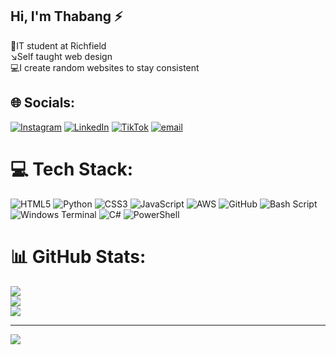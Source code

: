 ## Hi, I'm Thabang ⚡

🧠IT student at Richfield<br>
↘️Self taught web design<br>
💻I create random websites to stay consistent<br>



## 🌐 Socials:
[![Instagram](https://img.shields.io/badge/Instagram-%23E4405F.svg?logo=Instagram&logoColor=white)](https://instagram.com/oryo.tsoloane) [![LinkedIn](https://img.shields.io/badge/LinkedIn-%230077B5.svg?logo=linkedin&logoColor=white)](https://linkedin.com/in/ThabangTsoloane) [![TikTok](https://img.shields.io/badge/TikTok-%23000000.svg?logo=TikTok&logoColor=white)](https://tiktok.com/@Oryo.t) [![email](https://img.shields.io/badge/Email-D14836?logo=gmail&logoColor=white)](mailto:thabangtsoloane25@gmail.com) 

# 💻 Tech Stack:
![HTML5](https://img.shields.io/badge/html5-%23E34F26.svg?style=for-the-badge&logo=html5&logoColor=white) ![Python](https://img.shields.io/badge/python-3670A0?style=for-the-badge&logo=python&logoColor=ffdd54) ![CSS3](https://img.shields.io/badge/css3-%231572B6.svg?style=for-the-badge&logo=css3&logoColor=white) ![JavaScript](https://img.shields.io/badge/javascript-%23323330.svg?style=for-the-badge&logo=javascript&logoColor=%23F7DF1E) ![AWS](https://img.shields.io/badge/AWS-%23FF9900.svg?style=for-the-badge&logo=amazon-aws&logoColor=white) ![GitHub](https://img.shields.io/badge/github-%23121011.svg?style=for-the-badge&logo=github&logoColor=white) ![Bash Script](https://img.shields.io/badge/bash_script-%23121011.svg?style=for-the-badge&logo=gnu-bash&logoColor=white) ![Windows Terminal](https://img.shields.io/badge/Windows%20Terminal-%234D4D4D.svg?style=for-the-badge&logo=windows-terminal&logoColor=white) ![C#](https://img.shields.io/badge/c%23-%23239120.svg?style=for-the-badge&logo=csharp&logoColor=white) ![PowerShell](https://img.shields.io/badge/PowerShell-%235391FE.svg?style=for-the-badge&logo=powershell&logoColor=white)
# 📊 GitHub Stats:
![](https://github-readme-stats.vercel.app/api?username=Thabang17&theme=radical&hide_border=false&include_all_commits=true&count_private=false)<br/>
![](https://nirzak-streak-stats.vercel.app/?user=Thabang17&theme=radical&hide_border=false)<br/>
![](https://github-readme-stats.vercel.app/api/top-langs/?username=Thabang17&theme=radical&hide_border=false&include_all_commits=true&count_private=false&layout=compact)

---
[![](https://visitcount.itsvg.in/api?id=Thabang17&icon=0&color=0)](https://visitcount.itsvg.in)

<!-- Proudly created with GPRM ( https://gprm.itsvg.in ) -->
